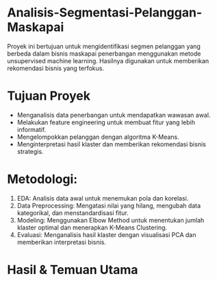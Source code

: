 # Analisis-Segmentasi-Pelanggan-Maskapai
Proyek ini bertujuan untuk mengidentifikasi segmen pelanggan yang berbeda dalam bisnis maskapai penerbangan menggunakan metode unsupervised machine learning. Hasilnya digunakan untuk memberikan rekomendasi bisnis yang terfokus.

# Tujuan Proyek
- Menganalisis data penerbangan untuk mendapatkan wawasan awal.
- Melakukan feature engineering untuk membuat fitur yang lebih informatif.
- Mengelompokkan pelanggan dengan algoritma K-Means.
- Menginterpretasi hasil klaster dan memberikan rekomendasi bisnis strategis.

# Metodologi:
1. EDA: Analisis data awal untuk menemukan pola dan korelasi.
2. Data Preprocessing: Mengatasi nilai yang hilang, mengubah data kategorikal, dan menstandardisasi fitur.
3. Modeling: Menggunakan Elbow Method untuk menentukan jumlah klaster optimal dan menerapkan K-Means Clustering.
4. Evaluasi: Menganalisis hasil klaster dengan visualisasi PCA dan memberikan interpretasi bisnis.

# Hasil & Temuan Utama

